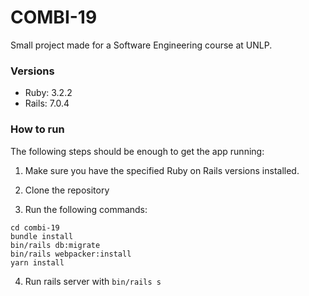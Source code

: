 # COMBI-19

Small project made for a Software Engineering course at UNLP.

### Versions

- Ruby: 3.2.2
- Rails: 7.0.4

### How to run

The following steps should be enough to get the app running:

1. Make sure you have the specified Ruby on Rails versions installed.

2. Clone the repository

3. Run the following commands:
```
cd combi-19
bundle install
bin/rails db:migrate
bin/rails webpacker:install
yarn install
```

4. Run rails server with `bin/rails s`